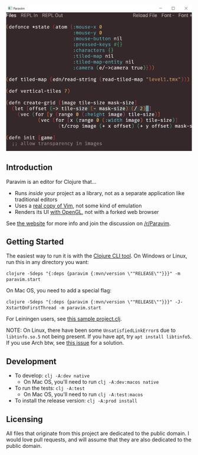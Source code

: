 <p align="center">
  <img src="screenshot.png" width="510" >
</p>

## Introduction

Paravim is an editor for Clojure that...
* Runs *inside* your project as a library, not as a separate application like traditional editors
* Uses a [real copy of Vim](https://github.com/oakes/libvim-clj), not some kind of emulation
* Renders its UI [with OpenGL](https://github.com/oakes/play-cljc), not with a forked web browser

See [the website](https://sekao.net/paravim/) for more info and join the discussion on [/r/Paravim](http://www.reddit.com/r/Paravim).

## Getting Started

The easiest way to run it is with the [Clojure CLI tool](https://clojure.org/guides/getting_started#_clojure_installer_and_cli_tools). On Windows or Linux, run this in any directory you want:

```
clojure -Sdeps "{:deps {paravim {:mvn/version \""RELEASE\""}}}" -m paravim.start
```

On Mac OS, you need to add a special flag:

```
clojure -Sdeps "{:deps {paravim {:mvn/version \""RELEASE\""}}}" -J-XstartOnFirstThread -m paravim.start
```

For Leiningen users, see [this sample project.clj](https://gist.github.com/oakes/d85d6f9013d063b07896ffd8f6733a19).

NOTE: On Linux, there have been some `UnsatisfiedLinkError`s due to `libtinfo.so.5` not being present. If you have apt, try `apt install libtinfo5`. If you use Arch btw, see [this issue](https://github.com/oakes/Paravim/issues/5) for a solution.

## Development

* To develop: `clj -A:dev native`
  * On Mac OS, you'll need to run `clj -A:dev:macos native`
* To run the tests: `clj -A:test`
  * On Mac OS, you'll need to run `clj -A:test:macos`
* To install the release version: `clj -A:prod install`

## Licensing

All files that originate from this project are dedicated to the public domain. I would love pull requests, and will assume that they are also dedicated to the public domain.
